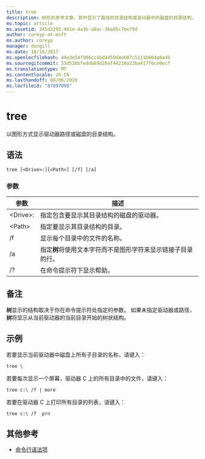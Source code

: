 ```yaml
---
title: tree
description: 树形的参考文章，其中显示了路径的目录结构或驱动器中的磁盘的目录结构。
ms.topic: article
ms.assetid: 345d3192-401e-4a3b-a8ac-36a85c7be79d
author: coreyp-at-msft
ms.author: coreyp
manager: dongill
ms.date: 10/16/2017
ms.openlocfilehash: 44e3e54f986cc4bd4459d4e007c5111b664a6a45
ms.sourcegitcommit: 53d526bfeddb89d28af44210a23ba417f6ce0ecf
ms.translationtype: MT
ms.contentlocale: zh-CN
ms.lasthandoff: 08/06/2020
ms.locfileid: "87897098"
---
```

# <a name="tree"></a>tree

以图形方式显示驱动器路径或磁盘的目录结构。



## <a name="syntax"></a>语法

```
tree [<Drive>:][<Path>] [/f] [/a]
```

### <a name="parameters"></a>参数

|参数|描述|
|---------|-----------|
|\<Drive>:|指定包含要显示其目录结构的磁盘的驱动器。|
|\<Path>|指定要显示其目录结构的目录。|
|/f|显示每个目录中的文件的名称。|
|/a|指定**树**将使用文本字符而不是图形字符来显示链接子目录的行。|
|/?|在命令提示符下显示帮助。|

## <a name="remarks"></a>备注

**树**显示的结构取决于你在命令提示符处指定的参数。 如果未指定驱动器或路径，**树**将显示从当前驱动器的当前目录开始的树状结构。

## <a name="examples"></a>示例

若要显示当前驱动器中磁盘上所有子目录的名称，请键入：
```
tree \
```
若要每次显示一个屏幕，驱动器 C 上的所有目录中的文件，请键入：
```
tree c:\ /f | more
```
若要在驱动器 C 上打印所有目录的列表，请键入：
```
tree c:\ /f  prn
```

## <a name="additional-references"></a>其他参考

- [命令行语法项](command-line-syntax-key.md)